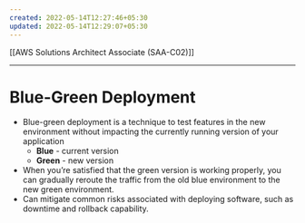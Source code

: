```yaml
---
created: 2022-05-14T12:27:46+05:30
updated: 2022-05-14T12:29:07+05:30
---
```

[[AWS Solutions Architect Associate (SAA-C02)]]

---
# Blue-Green Deployment
- Blue-green deployment is a technique to test features in the new environment without impacting the currently running version of your application
	- **Blue** - current version
	- **Green** - new version
- When you’re satisfied that the green version is working properly, you can gradually reroute the traffic from the old blue environment to the new green environment.
- Can mitigate common risks associated with deploying software, such as downtime and rollback capability.